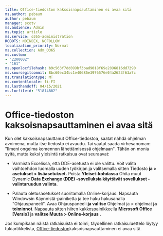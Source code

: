 ```yaml
---
title: Office-tiedoston kaksoisnapsauttaminen ei avaa sitä
ms.author: pebaum
author: pebaum
manager: scotv
ms.audience: Admin
ms.topic: article
ms.service: o365-administration
ROBOTS: NOINDEX, NOFOLLOW
localization_priority: Normal
ms.collection: Adm_O365
ms.custom:
- "2200002"
- "161"
ms.openlocfilehash: b9c563f7dd099bf3bad9018f69e2096816dd7290
ms.sourcegitcommit: 8bc60ec34bc1e40685e3976576e04a2623f63a7c
ms.translationtype: MT
ms.contentlocale: fi-FI
ms.lasthandoff: 04/15/2021
ms.locfileid: "51814802"
---
```

# <a name="double-clicking-an-office-file-fails-to-open-it"></a>Office-tiedoston kaksoisnapsauttaminen ei avaa sitä

Kun olet kaksoisnapsauttanut Office-tiedostoa, saatat nähdä ohjelman avoimena, mutta itse tiedosto ei avaudu. Tai saatat saada virhesanoman: "Ilmeni ongelma komennon lähettämisessä ohjelmaan". Tähän on monia syitä, mutta kaksi yleisintä ratkaisua ovat seuraavat:

- Varmista Excelissä, että DDE-asetusta ei ole valittu. Voit valita vaihtoehdon luomalla uuden työkirjan ja valitsemalla sitten Tiedosto **ja > asetukset > lisäasetukset.** Poista **Yleiset-kohdassa** Ohita muut Dynamic **Data Exchange (DDE) -sovelluksia käyttävät sovellukset -valintaruudun valinta.**

- Palauta oletusasetukset suoritamalla Online-korjaus. Napsauta Windowsin Käynnistä-painiketta ja tee haku hakusanalla "Ohjauspaneeli". Avaa Ohjauspaneeli **ja valitse** Ohjelmat ja > ohjelmat **ja toiminnot**. Napsauta sitten hiiren kakkospainikkeella **Microsoft Office [Versio]** ja **valitse Muuta > Online-korjaus .**

Jos kumpikaan näistä ratkaisuista ei toimi, täydellinen ratkaisuluettelo löytyy tukiartikkelista, [Office-tiedoston](https://support.office.com/article/Double-clicking-an-Office-file-fails-to-open-it-1e9c0ad9-34c8-4440-a42e-d30186b29ed6)kaksoisnapsauttaminen ei avaa sitä.
